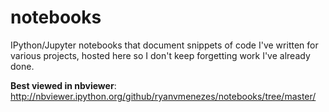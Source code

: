 # notebooks

IPython/Jupyter notebooks that document snippets of code I've written for various projects, hosted here so I don't keep forgetting work I've already done.

<b>Best viewed in nbviewer</b>: http://nbviewer.ipython.org/github/ryanvmenezes/notebooks/tree/master/
